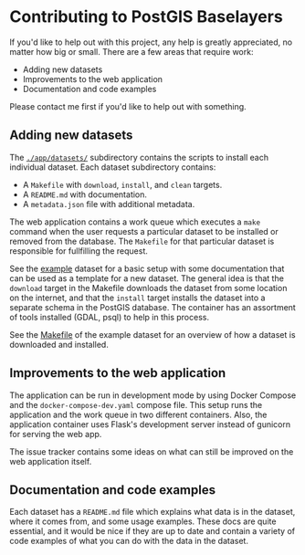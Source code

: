 # Contributing to PostGIS Baselayers

If you'd like to help out with this project, any help is greatly appreciated, no matter how big or small. There are a few areas that require work:

* Adding new datasets
* Improvements to the web application
* Documentation and code examples

Please contact me first if you'd like to help out with something.

## Adding new datasets

The [`./app/datasets/`](app/datasets/) subdirectory contains the scripts to install each individual dataset. Each dataset subdirectory contains:

* A `Makefile` with `download`, `install`, and `clean` targets.
* A `README.md` with documentation.
* A `metadata.json` file with additional metadata.

The web application contains a work queue which executes a `make` command when the user requests a particular dataset to be installed or removed from the database. The `Makefile` for that particular dataset is responsible for fullfilling the request.

See the [example](app/datasets/example/) dataset for a basic setup with some documentation that can be used as a template for a new dataset. The general idea is that the `download` target in the Makefile downloads the dataset from some location on the internet, and that the `install` target installs the dataset into a separate schema in the PostGIS database. The container has an assortment of tools installed (GDAL, psql) to help in this process.

See the [Makefile](app/datasets/example/Makefile) of the example dataset for an overview of how a dataset is downloaded and installed.

## Improvements to the web application

The application can be run in development mode by using Docker Compose and the `docker-compose-dev.yaml` compose file. This setup runs the application and the work queue in two different containers. Also, the application container uses Flask's development server instead of gunicorn for serving the web app.

The issue tracker contains some ideas on what can still be improved on the web application itself.

## Documentation and code examples

Each dataset has a `README.md` file which explains what data is in the dataset, where it comes from, and some usage examples. These docs are quite essential, and it would be nice if they are up to date and contain a variety of code examples of what you can do with the data in the dataset.
